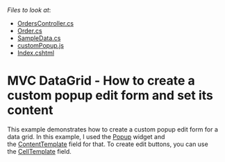 <!-- default file list -->
*Files to look at*:

* [OrdersController.cs](./CS/DevExtremeMvcApp1/Controllers/OrdersController.cs)
* [Order.cs](./CS/DevExtremeMvcApp1/Models/Order.cs)
* [SampleData.cs](./CS/DevExtremeMvcApp1/Models/SampleData.cs)
* [customPopup.js](./CS/DevExtremeMvcApp1/Scripts/customPopup/customPopup.js)
* [Index.cshtml](./CS/DevExtremeMvcApp1/Views/Home/Index.cshtml)
<!-- default file list end -->
# MVC DataGrid - How to create a custom popup edit form and set its content


<p>This example demonstrates how to create a custom popup edit form for a data grid. In this example, I used the <a href="https://js.devexpress.com/Documentation/ApiReference/UI_Widgets/dxPopup/">Popup</a> widget and the <a href="https://js.devexpress.com/Documentation/ApiReference/UI_Widgets/dxPopup/Configuration/#contentTemplate">ContentTemplate</a> field for that. To create edit buttons, you can use the <a href="https://js.devexpress.com/Documentation/ApiReference/UI_Widgets/dxDataGrid/Configuration/columns/#cellTemplate">CellTemplate</a> field.</p>

<br/>



